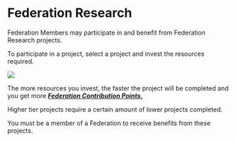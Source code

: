 # Federation Research

 Federation Members may participate in and benefit from Federation Research projects.

To participate in a project, select a project and invest the resources required.

![](https://s3.ap-northeast-2.amazonaws.com/an2img/guide/602_001FedResearch.PNG)



 The more resources you invest, the faster the project will be completed and you get more [***<u>Federation Contribution Points.</u>***](eng/607fedcontribution#Federation-Contribution)

Higher tier projects require a certain amount of lower projects completed.

You must be a member of a Federation to receive benefits from these projects.